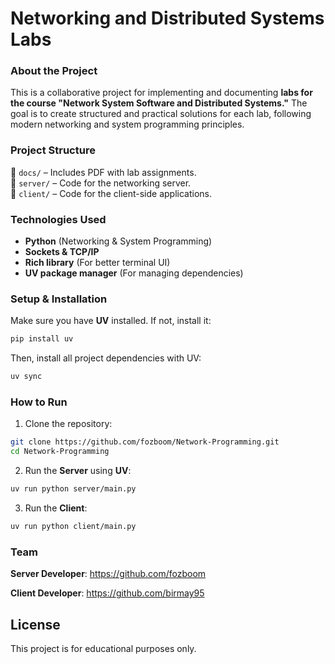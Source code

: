 # **Networking and Distributed Systems Labs**  

### **About the Project**  
This is a collaborative project for implementing and documenting **labs for the course "Network System Software and Distributed Systems."** The goal is to create structured and practical solutions for each lab, following modern networking and system programming principles.  

### **Project Structure**   
📂 `docs/` – Includes PDF with lab assignments.  
📂 `server/` – Code for the networking server.  
📂 `client/` – Code for the client-side applications.  

### **Technologies Used**  
- **Python** (Networking & System Programming)  
- **Sockets & TCP/IP**
- **Rich library** (For better terminal UI)  
- **UV package manager** (For managing dependencies)  

### **Setup & Installation**  
Make sure you have **UV** installed. If not, install it:  
```bash  
pip install uv  
```
Then, install all project dependencies with UV:

```bash
uv sync  
```

### How to Run
1. Clone the repository:
```bash
git clone https://github.com/fozboom/Network-Programming.git  
cd Network-Programming
```
2. Run the **Server** using **UV**:

```bash
uv run python server/main.py  
```

3. Run the **Client**:
```bash
uv run python client/main.py  
```

### Team
**Server Developer**: https://github.com/fozboom

**Client Developer**: https://github.com/birmay95

## License

This project is for educational purposes only.




